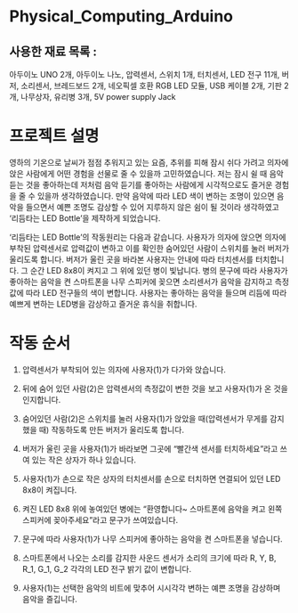 # Physical_Computing_Arduino

## 사용한 재료 목록 : 
아두이노 UNO 2개, 아두이노 나노, 압력센서, 스위치 1개, 터치센서, LED 전구 11개, 버저, 소리센서, 브레드보드 2개, 네오픽셀 호환 RGB LED 모듈, USB 케이블 2개, 기판 2개, 나무상자, 유리병 3개, 5V power supply Jack

# 프로젝트 설명 

 영하의 기온으로 날씨가 점점 추워지고 있는 요즘, 추위를 피해 잠시 쉬다 가려고 의자에 앉은 사람에게 어떤 경험을 선물로 줄 수 있을까 고민하였습니다. 저는 잠시 쉴 때 음악 듣는 것을 좋아하는데 저처럼 음악 듣기를 좋아하는 사람에게 시각적으로도 즐거운 경험을 줄 수 있을까 생각하였습니다. 만약 음악에 따라 LED 색이 변하는 조명이 있으면 음악을 들으면서 예쁜 조명도 감상할 수 있어 지루하지 않은 쉼이 될 것이라 생각하였고 ‘리듬타는 LED Bottle’을 제작하게 되었습니다. 
 
 ‘리듬타는 LED Bottle’의 작동원리는 다음과 같습니다. 사용자가 의자에 앉으면 의자에 부착된 압력센서로 압력값이 변하고 이를 확인한 숨어있던 사람이 스위치를 눌러 버저가 울리도록 합니다. 버저가 울린 곳을 바라본 사용자는 안내에 따라 터치센서를 터치합니다. 그 순간 LED 8x8이 켜지고 그 위에 있던 병이 빛납니다. 병의 문구에 따라 사용자가 좋아하는 음악을 켠 스마트폰을 나무 스피커에 꽂으면 소리센서가 음악을 감지하고 측정값에 따라 LED 전구들의 색이 변합니다. 사용자는 좋아하는 음악을 들으며 리듬에 따라 예쁘게 변하는 LED병을 감상하고 즐거운 휴식을 취합니다.



# 작동 순서 

1. 압력센서가 부착되어 있는 의자에 사용자(1)가 다가와 앉습니다.
 
2. 뒤에 숨어 있던 사람(2)은 압력센서의 측정값이 변한 것을 보고 사용자(1)가 온 것을 인지합니다.
 
3. 숨어있던 사람(2)은 스위치를 눌러 사용자(1)가 앉았을 때(압력센서가 무게를 감지했을 때) 작동하도록 만든 버저가 울리도록 합니다.
 
4. 버저가 울린 곳을 사용자(1)가 바라보면 그곳에 “빨간색 센서를 터치하세요”라고 쓰여 있는 작은 상자가 하나 있습니다.
 
5. 사용자(1)가 손으로 작은 상자의 터치센서를 손으로 터치하면 연결되어 있던 LED 8x8이 켜집니다.
 
6. 켜진 LED 8x8 위에 놓여있던 병에는 “환영합니다~ 스마트폰에 음악을 켜고 왼쪽 스피커에 꽂아주세요”라고 문구가 쓰여있습니다.
 
7. 문구에 따라 사용자(1)가 나무 스피커에 좋아하는 음악을 켠 스마트폰을 넣습니다.
 
8. 스마트폰에서 나오는 소리를 감지한 사운드 센서가 소리의 크기에 따라 R, Y, B, R_1, G_1, G_2 각각의 LED 전구 밝기 값이 변합니다.
 
9. 사용자(1)는 선택한 음악의 비트에 맞추어 시시각각 변하는 예쁜 조명을 감상하며 음악을 즐깁니다.





